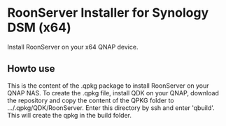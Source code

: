 # RoonServer Installer for Synology DSM (x64)
Install RoonServer on your x64 QNAP device.

## Howto use
This is the content of the .qpkg package to install RoonServer on your QNAP NAS. To create the .qpkg file, install QDK on your QNAP, download the repository and copy the content of the QPKG folder to .../.qpkg/QDK/RoonServer. Enter this directory by ssh and enter 'qbuild'. This will create the qpkg in the build folder. 
